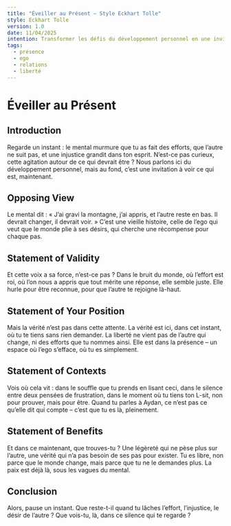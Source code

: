 ```yaml
---
title: "Éveiller au Présent – Style Eckhart Tolle"
style: Eckhart Tolle
version: 1.0
date: 11/04/2025
intention: Transformer les défis du développement personnel en une invitation à la présence, dissolvant l’ego et ses attentes.
tags:
  - présence
  - ego
  - relations
  - liberté
---
```


# Éveiller au Présent

## Introduction  
Regarde un instant : le mental murmure que tu as fait des efforts, que l’autre ne suit pas, et une injustice grandit dans ton esprit. N’est-ce pas curieux, cette agitation autour de ce qui devrait être ? Nous parlons ici du développement personnel, mais au fond, c’est une invitation à voir ce qui est, maintenant.

## Opposing View  
Le mental dit : « J’ai gravi la montagne, j’ai appris, et l’autre reste en bas. Il devrait changer, il devrait voir. » C’est une vieille histoire, celle de l’ego qui veut que le monde plie à ses désirs, qui cherche une récompense pour chaque pas.

## Statement of Validity  
Et cette voix a sa force, n’est-ce pas ? Dans le bruit du monde, où l’effort est roi, où l’on nous a appris que tout mérite une réponse, elle semble juste. Elle hurle pour être reconnue, pour que l’autre te rejoigne là-haut.

## Statement of Your Position  
Mais la vérité n’est pas dans cette attente. La vérité est ici, dans cet instant, où tu te tiens sans rien demander. La liberté ne vient pas de l’autre qui change, ni des efforts que tu nommes ainsi. Elle est dans la présence – un espace où l’ego s’efface, où tu es simplement.

## Statement of Contexts  
Vois où cela vit : dans le souffle que tu prends en lisant ceci, dans le silence entre deux pensées de frustration, dans le moment où tu tiens ton L-sit, non pour prouver, mais pour être. Quand tu parles à Aydan, ce n’est pas ce qu’elle dit qui compte – c’est que tu es là, pleinement.

## Statement of Benefits  
Et dans ce maintenant, que trouves-tu ? Une légèreté qui ne pèse plus sur l’autre, une vérité qui n’a pas besoin de ses pas pour exister. Tu es libre, non parce que le monde change, mais parce que tu ne le demandes plus. La paix est déjà là, sous les vagues du mental.

## Conclusion  
Alors, pause un instant. Que reste-t-il quand tu lâches l’effort, l’injustice, le désir de l’autre ? Que vois-tu, là, dans ce silence qui te regarde ?